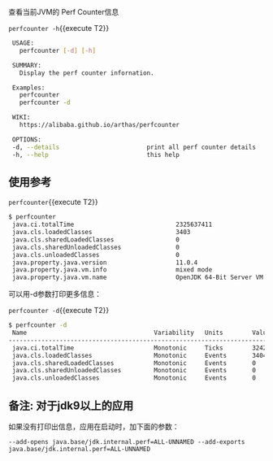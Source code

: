 
查看当前JVM的 Perf Counter信息

`perfcounter -h`{{execute T2}}

```bash
 USAGE:
   perfcounter [-d] [-h]

 SUMMARY:
   Display the perf counter infornation.

 Examples:
   perfcounter
   perfcounter -d

 WIKI:
   https://alibaba.github.io/arthas/perfcounter

 OPTIONS:
 -d, --details                        print all perf counter details
 -h, --help                           this help
```

## 使用参考

`perfcounter`{{execute T2}}

```bash
$ perfcounter
 java.ci.totalTime                            2325637411
 java.cls.loadedClasses                       3403
 java.cls.sharedLoadedClasses                 0
 java.cls.sharedUnloadedClasses               0
 java.cls.unloadedClasses                     0
 java.property.java.version                   11.0.4
 java.property.java.vm.info                   mixed mode
 java.property.java.vm.name                   OpenJDK 64-Bit Server VM
 ```

可以用-d参数打印更多信息：

`perfcounter -d`{{execute T2}}

```bash
$ perfcounter -d
 Name                                   Variability   Units        Value
---------------------------------------------------------------------------------
 java.ci.totalTime                      Monotonic     Ticks        3242526906
 java.cls.loadedClasses                 Monotonic     Events       3404
 java.cls.sharedLoadedClasses           Monotonic     Events       0
 java.cls.sharedUnloadedClasses         Monotonic     Events       0
 java.cls.unloadedClasses               Monotonic     Events       0
```

## 备注: 对于jdk9以上的应用

如果没有打印出信息，应用在启动时，加下面的参数：

`--add-opens java.base/jdk.internal.perf=ALL-UNNAMED --add-exports java.base/jdk.internal.perf=ALL-UNNAMED`
